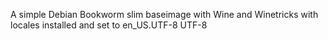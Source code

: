 A simple Debian Bookworm slim baseimage with Wine and Winetricks with locales installed and set to en_US.UTF-8 UTF-8